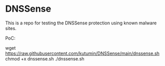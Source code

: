 # DNSSense

This is a repo for testing the DNSSense protection using known malware sites.

PoC:

wget https://raw.githubusercontent.com/kutumin/DNSSense/main/dnssense.sh
chmod +x dnssense.sh
./dnssense.sh
